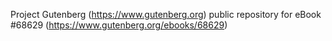 Project Gutenberg (https://www.gutenberg.org) public repository for
eBook #68629 (https://www.gutenberg.org/ebooks/68629)
